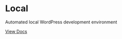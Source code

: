 # Local

Automated local WordPress development environment

[View Docs](https://powersdev.github.io/local)
